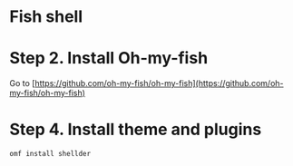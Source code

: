 Fish shell
==========

# Step 2. Install Oh-my-fish
Go to [https://github.com/oh-my-fish/oh-my-fish](https://github.com/oh-my-fish/oh-my-fish)

# Step 4. Install theme and plugins
```bash
omf install shellder
```
